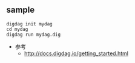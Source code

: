 ## sample
```
digdag init mydag
cd mydag
digdag run mydag.dig
```

- 参考
  - http://docs.digdag.io/getting_started.html
